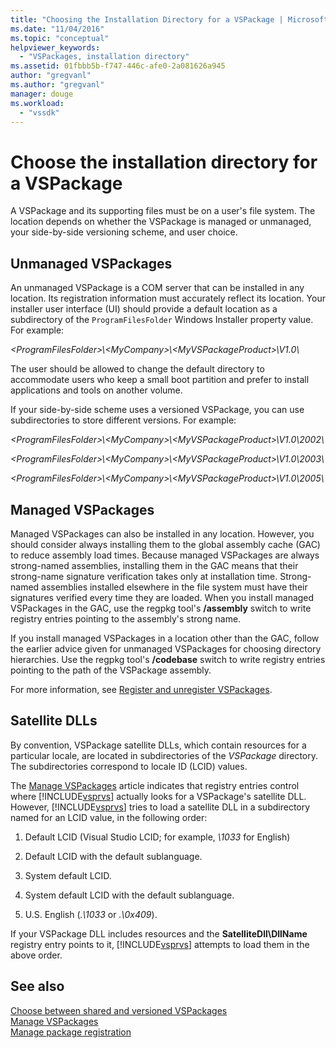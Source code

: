 ```yaml
---
title: "Choosing the Installation Directory for a VSPackage | Microsoft Docs"
ms.date: "11/04/2016"
ms.topic: "conceptual"
helpviewer_keywords: 
  - "VSPackages, installation directory"
ms.assetid: 01fbbb5b-f747-446c-afe0-2a081626a945
author: "gregvanl"
ms.author: "gregvanl"
manager: douge
ms.workload: 
  - "vssdk"
---
```

# Choose the installation directory for a VSPackage
A VSPackage and its supporting files must be on a user's file system. The location depends on whether the VSPackage is managed or unmanaged, your side-by-side versioning scheme, and user choice.  
  
## Unmanaged VSPackages  
 An unmanaged VSPackage is a COM server that can be installed in any location. Its registration information must accurately reflect its location. Your installer user interface (UI) should provide a default location as a subdirectory of the `ProgramFilesFolder` Windows Installer property value. For example:  
  
*&lt;ProgramFilesFolder&gt;\\&lt;MyCompany&gt;\\&lt;MyVSPackageProduct&gt;\V1.0\\*
  
 The user should be allowed to change the default directory to accommodate users who keep a small boot partition and prefer to install applications and tools on another volume.  
  
 If your side-by-side scheme uses a versioned VSPackage, you can use subdirectories to store different versions. For example:

 *&lt;ProgramFilesFolder&gt;\\&lt;MyCompany&gt;\\&lt;MyVSPackageProduct&gt;\\V1.0\\2002\\*
  
 *&lt;ProgramFilesFolder&gt;\\&lt;MyCompany&gt;\\&lt;MyVSPackageProduct&gt;\\V1.0\\2003\\*
  
 *&lt;ProgramFilesFolder&gt;\\&lt;MyCompany&gt;\\&lt;MyVSPackageProduct&gt;\\V1.0\\2005\\*
  
## Managed VSPackages  
 Managed VSPackages can also be installed in any location. However, you should consider always installing them to the global assembly cache (GAC) to reduce assembly load times. Because managed VSPackages are always strong-named assemblies, installing them in the GAC means that their strong-name signature verification takes only at installation time. Strong-named assemblies installed elsewhere in the file system must have their signatures verified every time they are loaded. When you install managed VSPackages in the GAC, use the regpkg tool's **/assembly** switch to write registry entries pointing to the assembly's strong name.  
  
 If you install managed VSPackages in a location other than the GAC, follow the earlier advice given for unmanaged VSPackages for choosing directory hierarchies. Use the regpkg tool's **/codebase** switch to write registry entries pointing to the path of the VSPackage assembly.  
  
 For more information, see [Register and unregister VSPackages](../../extensibility/registering-and-unregistering-vspackages.md).  
  
## Satellite DLLs  
 By convention, VSPackage satellite DLLs, which contain resources for a particular locale, are located in subdirectories of the *VSPackage* directory. The subdirectories correspond to locale ID (LCID) values.  
  
 The [Manage VSPackages](../../extensibility/managing-vspackages.md) article indicates that registry entries control where [!INCLUDE[vsprvs](../../code-quality/includes/vsprvs_md.md)] actually looks for a VSPackage's satellite DLL. However, [!INCLUDE[vsprvs](../../code-quality/includes/vsprvs_md.md)] tries to load a satellite DLL in a subdirectory named for an LCID value, in the following order:  
  
1.  Default LCID (Visual Studio LCID; for example, *\1033* for English)  
  
2.  Default LCID with the default sublanguage.  
  
3.  System default LCID.  
  
4.  System default LCID with the default sublanguage.  
  
5.  U.S. English (*.\1033* or *.\0x409*).  
  

If your VSPackage DLL includes resources and the **SatelliteDll\DllName** registry entry points to it, [!INCLUDE[vsprvs](../../code-quality/includes/vsprvs_md.md)] attempts to load them in the above order.  
  
## See also  
 [Choose between shared and versioned VSPackages](../../extensibility/choosing-between-shared-and-versioned-vspackages.md)   
 [Manage VSPackages](../../extensibility/managing-vspackages.md)   
 [Manage package registration](https://msdn.microsoft.com/library/f69e0ea3-6a92-4639-8ca9-4c9c210e58a1)